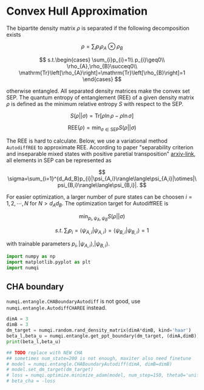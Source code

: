 # Convex Hull Approximation

The bipartite  density matrix $\rho$ is separated if the following decomposition exists

$$ \rho =\sum_i{p_i\rho_A\otimes \rho _B} $$

$$ s.t.\begin{cases}
\sum_{i}p_{i}=1\\
p_{i}\geq0\\
\rho_{A},\rho_{B}\succeq0\\
\mathrm{Tr}\left[\rho_{A}\right]=\mathrm{Tr}\left[\rho_{B}\right]=1
\end{cases} $$

otherwise entangled. All separated density matrices make the convex set SEP. The quantum entropy of entanglement (REE) of a given density matrix $\rho$ is defined as the minimum relative entropy $S$ with respect to the SEP.

$$ S\left( \rho ||\sigma \right) =\mathrm{Tr}\left[ \rho \ln \rho -\rho \ln \sigma \right] $$

$$ \mathrm{REE}\left( \rho \right) =\min_{\sigma \in \mathrm{SEP}} S\left( \rho ||\sigma \right) $$

The REE is hard to calculate. Below, we use a variational method `AutodiffREE` to approximate REE. According to paper "separability criterion and inseparable mixed states with positive paretial transposition" [arxiv-link](https://arxiv.org/abs/quant-ph/9703004v2), all elements in SEP can be represented as

$$ \sigma=\sum_{i=1}^{d_Ad_B}p_{i}|\psi_{A,i}\rangle\langle\psi_{A,i}|\otimes|\psi_{B,i}\rangle\langle\psi_{B,i}|. $$

For easier optimization, a larger number of pure states can be choosen $i=1,2,\cdots, N$ for $N>d_Ad_B$. The optimization target for AutodiffREE is

$$ \min_{p_i,\psi _A,\psi _B} S\left( \rho ||\sigma \right) $$

$$ s.t.\; \sum_i{p_i}=\langle \psi_{A,i}|\psi_{A,i}\rangle =\langle \psi_{B,i}|\psi_{B,i}\rangle =1 $$

with trainable parameters $p_i,| \psi_{A,i} \rangle,| \psi_{B,i} \rangle$.

```Python
import numpy as np
import matplotlib.pyplot as plt
import numqi
```

## CHA boundary

`numqi.entangle.CHABoundaryAutodiff` is not good, use `numqi.entangle.AutodiffCHAREE` instead.

```Python
dimA = 3
dimB = 3
dm_target = numqi.random.rand_density_matrix(dimA*dimB, kind='haar')
beta_l,beta_u = numqi.entangle.get_ppt_boundary(dm_target, (dimA,dimB))
print(beta_l,beta_u)

## TODO replace with NEW CHA
## sometimes num_state=200 is not enough, maxiter also need finetune
# model = numqi.entangle.CHABoundaryAutodiff(dimA, dimB=dimB)
# model.set_dm_target(dm_target)
# loss = numqi.optimize.minimize_adam(model, num_step=150, theta0='uniform', tqdm_update_freq=1)
# beta_cha = -loss
```
